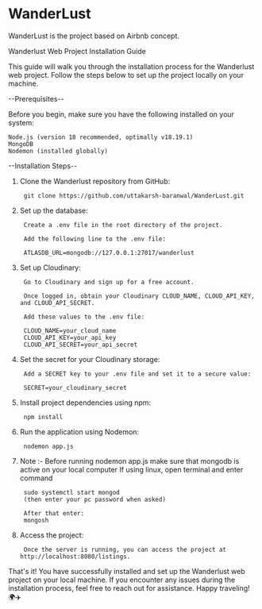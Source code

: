 # WanderLust
WanderLust is the project based on Airbnb concept.

Wanderlust Web Project Installation Guide

This guide will walk you through the installation process for the Wanderlust web project. Follow the steps below to set up the project locally on your machine.

--Prerequisites--

Before you begin, make sure you have the following installed on your system:

    Node.js (version 18 recommended, optimally v18.19.1)
    MongoDB
    Nodemon (installed globally)

--Installation Steps--

1. Clone the Wanderlust repository from GitHub:

        git clone https://github.com/uttakarsh-baranwal/WanderLust.git

2. Set up the database:

        Create a .env file in the root directory of the project.
    
        Add the following line to the .env file:
    
        ATLASDB_URL=mongodb://127.0.0.1:27017/wanderlust

3. Set up Cloudinary:

        Go to Cloudinary and sign up for a free account.
    
        Once logged in, obtain your Cloudinary CLOUD_NAME, CLOUD_API_KEY, and CLOUD_API_SECRET.
    
        Add these values to the .env file:
    
        CLOUD_NAME=your_cloud_name
        CLOUD_API_KEY=your_api_key
        CLOUD_API_SECRET=your_api_secret

4. Set the secret for your Cloudinary storage:

        Add a SECRET key to your .env file and set it to a secure value:
    
        SECRET=your_cloudinary_secret

5. Install project dependencies using npm:

        npm install

6. Run the application using Nodemon:

        nodemon app.js

7. Note :- Before running nodemon app.js make sure that mongodb is active on your local computer
     If using linux, open terminal and enter command

        sudo systemctl start mongod
        (then enter your pc password when asked)
   
        After that enter:
        mongosh

9. Access the project:
    
        Once the server is running, you can access the project at http://localhost:8080/listings.

That's it! You have successfully installed and set up the Wanderlust web project on your local machine. If you encounter any issues during the installation process, feel free to reach out for assistance. Happy traveling! 🌍✈️

